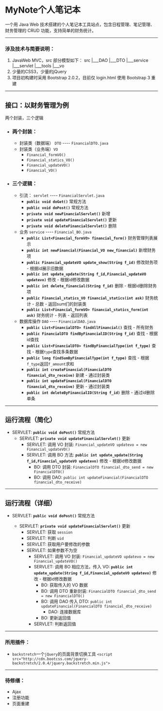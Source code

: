 # MyNote个人笔记本

一个用 Java Web 技术搭建的个人笔记本工具站点，包含日程管理、笔记管理、财务管理的 CRUD 功能，支持简单的财务统计。

----------


### 涉及技术与简要说明：

 1. JavaWeb MVC，src 部分模型如下：
    src
    |___DAO
    |___DTO
    |___service
    |___servlet
    |___tools
    |___vo
 2. 少量的CSS3，少量的jQuery
 3. 项目初构建时采用 Bootstrap 2.0.2，目前仅 login.html 使用 Bootstrap 3 重建

----------

## 接口：以财务管理为例

两个封装，三个逻辑

- ### 两个封装：
  - 封装类（数据端） `DTO`   ----   `FinancialDTO.java`
  - 封装类（业务端）`VO`
    - `Financial_formVO()`
    - `Financial_statics_VO()`
    - `Financial_updateVO()`
    - `Financial_VO()`

- ### 三个逻辑：
  - 引流： `servlet`   ----  `FinancialServlet.java`
    - **`public void doGet()`** 常规方法
    - **`public void doPost()`** 常规方法
    - **`private void newFinancialServlet()`** 新增
    - **`private void updateFinancialServlet()`** 更新
    - **`private void deleteFinancialServlet()`** 删除
  - 业务 `service`   ----   `Financial_BO.java`
    - **`public List<Financial_formVO> financial_form()`** 财务管理列表展示
    - **`public int newFinancial(Financial_VO new_financial)`** 新增财务项
    - **`public Financial_updateVO update_show(String f_id)`** 修改财务项 - 根据id展示旧数据
    - **`public int update_update(String f_id,Financial_updateVO updatevo)`** 修改 - 根据id修改数据
    - **`public int delete_financial(String f_id)`** 删除 - 根据id删除财务项
    - **`public Financial_statics_VO financial_statics(int ask)`** 财务统计 - 总数 - 返回sum们的封装类
    - **`public List<Financial_formVO> financial_statics_form(int ask)`** 财务统计 - 列表 - 返回列表
  - 数据库操作 `DAO`   ----    `FinancialDAO.java`
    - **`public List<FinancialDTO> findAllFinancial()`** 查找 - 所有财务
    - **`public FinancialDTO findByFinancialID(String f_id)`** 查找 - 根据id查找
    - **`public List<FinancialDTO> findByFinancialType(int f_type)`** 查找 - 根据`type`查找多条数据
    - **`public long findSumByFinancialType(int f_type)`** 查找 - 根据`f_type`返回`f_amount`求和
    - **`public int createFinancial(FinancialDTO financial_dto_receive)`** 新建 - 通过封装类
    - **`public int updateFinancial(FinancialDTO financial_dto_receive)`** 更新 - 通过封装类
    - **`public int deleteByFinancialID(String f_id)`** 删除 - 通过id删除单条

---

## 运行流程（简化）

- SERVLET: **`public void doPost()`** 常规方法
  - SERVLET: **`private void updateFinancialServlet()`** 更新
    - SERVLET: 调用 VO 封装: `Financial_updateVO updatevo = new Financial_updateVO()`
    - SERVLET: 调用 BO 方法: **`public int update_update(String f_id,Financial_updateVO updatevo)`** 修改 - 根据id修改数据
      - BO: 调用 DTO 封装: `FinancialDTO financial_dto_send = new FinancialDTO()`
      - BO: 调用 DAO: `public int updateFinancial(FinancialDTO financial_dto_receive)`

---

## 运行流程（详细）

- SERVLET: **`public void doPost()`** 常规方法

  - SERVLET: **`private void updateFinancialServlet()`** 更新
    - SERVLET: 获取 `session`
    - SERVLET: 判断 `uid`
    - SERVLET: 获取用户要修改的参数
    - SERVLET: 如果参数不为空
      - SERVLET: 调用 VO 封装: `Financial_updateVO updatevo = new Financial_updateVO()`
      - SERVLET: 调用 BO 相应方法，传入 VO: **`public int update_update(String f_id,Financial_updateVO updatevo)`** 修改 - 根据id修改数据
        - BO: 获取传入的 VO 数据
        - BO: 调用 DTO 重新封装: `FinancialDTO financial_dto_send = new FinancialDTO()`
        - BO: 调用 DAO 传入 DTO: `public int updateFinancial(FinancialDTO financial_dto_receive)`
          - DAO: 连接数据库
        - BO: 更新返回值
      - SERVLET: 判断返回值


----------


### 所用插件：

- `backstretch`一个`jQuery`的页面背景切换工具
   `<script src="http://cdn.bootcss.com/jquery-backstretch/2.0.4/jquery.backstretch.min.js">`


----------


### 待修缮：

- Ajax
- 注册功能
- 页面重建